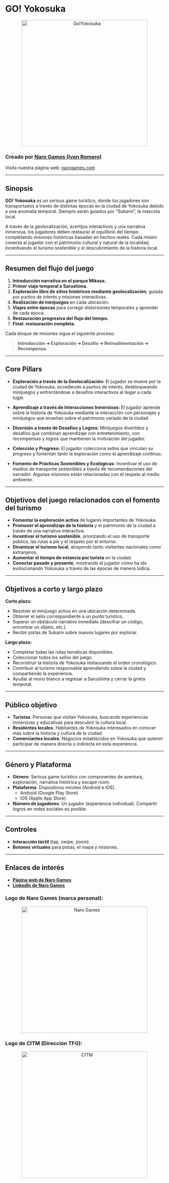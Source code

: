 # GO! Yokosuka

<div style="text-align: center;">
  <img src="https://github.com/user-attachments/assets/fdda9c30-10f0-4d8a-b015-1a1c8e275fbc" alt="Go!Yokosuka" width="400"/>
</div>


### Creado por [Naro Games (Ivan Romero)](https://www.linkedin.com/company/narogames/)

Visita nuestra página web: [narogames.com](https://sites.google.com/view/narogames/home)

---

## **Sinopsis**

**GO! Yokosuka** es un serious game turístico, donde los jugadores son transportados a través de distintas épocas en la ciudad de Yokosuka debido a una anomalía temporal. Siempre serán guiados por “Sukarin”, la mascota local.

A través de la geolocalización, acertijos interactivos y una narrativa inmersiva, los jugadores deben restaurar el equilibrio del tiempo completando misiones históricas basadas en hechos reales. Cada misión conecta al jugador con el patrimonio cultural y natural de la localidad, incentivando el turismo sostenible y el descubrimiento de la historia local.

---

## **Resumen del flujo del juego**

1. **Introducción narrativa en el parque Mikasa.**
2. **Primer viaje temporal a Sarushima.**
3. **Exploración libre de sitios históricos mediante geolocalización**, guiada por puntos de interés y misiones interactivas.
4. **Realización de minijuegos** en cada ubicación.
5. **Viajes entre épocas** para corregir distorsiones temporales y aprender de cada época.
6. **Restauración progresiva del flujo del tiempo.**
7. **Final: restauración completa.**

Cada bloque de misiones sigue el siguiente proceso:
> **Introducción ➔ Exploración ➔ Desafío ➔ Retroalimentación ➔ Recompensa.**

---

## **Core Pillars**

- **Exploración a través de la Geolocalización:** El jugador se mueve por la ciudad de Yokosuka, accediendo a puntos de interés, desbloqueando minijuegos y enfrentándose a desafíos interactivos al llegar a cada lugar.

- **Aprendizaje a través de Interacciones Inmersivas:** El jugador aprende sobre la historia de Yokosuka mediante la interacción con personajes y minijuegos que enseñan sobre el patrimonio variado de la ciudad.

- **Diversión a través de Desafíos y Logros:** Minijuegos divertidos y desafíos que combinan aprendizaje con entretenimiento, con recompensas y logros que mantienen la motivación del jugador.

- **Colección y Progreso:** El jugador colecciona sellos que vinculan su progreso y fomentan tanto la exploración como el aprendizaje continuo.

- **Fomento de Prácticas Sostenibles y Ecológicas:** Incentivar el uso de medios de transporte sostenibles a través de recomendaciones del narrador. Algunas misiones están relacionadas con el respeto al medio ambiente.

---

## **Objetivos del juego relacionados con el fomento del turismo**

- **Fomentar la exploración activa** de lugares importantes de Yokosuka.
- **Promover el aprendizaje de la historia** y el patrimonio de la ciudad a través de una narrativa interactiva.
- **Incentivar el turismo sostenible**, priorizando el uso de transporte público, las rutas a pie y el respeto por el entorno.
- **Dinamizar el turismo local**, atrayendo tanto visitantes nacionales como extranjeros.
- **Aumentar el tiempo de estancia por turista** en la ciudad.
- **Conectar pasado y presente**, mostrando al jugador cómo ha ido evolucionando Yokosuka a través de las épocas de manera lúdica.

---

## **Objetivos a corto y largo plazo**

**Corto plazo:**

- Resolver el minijuego activo en una ubicación determinada.
- Obtener el sello correspondiente a un punto turístico.
- Superar un obstáculo narrativo inmediato (descifrar un código, encontrar un objeto, etc.).
- Recibir pistas de Sukarin sobre nuevos lugares por explorar.

**Largo plazo:**

- Completar todas las rutas temáticas disponibles.
- Coleccionar todos los sellos del juego.
- Reconstruir la historia de Yokosuka restaurando el orden cronológico.
- Contribuir al turismo responsable aprendiendo sobre la ciudad y compartiendo la experiencia.
- Ayudar al mono blanco a regresar a Sarushima y cerrar la grieta temporal.

---

## **Público objetivo**

- **Turistas**: Personas que visitan Yokosuka, buscando experiencias inmersivas y educativas para descubrir la cultura local.
- **Residentes locales**: Habitantes de Yokosuka interesados en conocer más sobre la historia y cultura de la ciudad.
- **Comerciantes locales**: Negocios establecidos en Yokosuka que quieren participar de manera directa o indirecta en esta experiencia.

---

## **Género y Plataforma**

- **Género**: Serious game turístico con componentes de aventura, exploración, narrativa histórica y escape room.
- **Plataforma**: Dispositivos móviles (Android e iOS).
  - Android (Google Play Store)
  - iOS (Apple App Store)
- **Número de jugadores**: Un jugador (experiencia individual). Compartir logros en redes sociales es posible.

---

## **Controles**

- **Interacción táctil** (tap, swipe, zoom).
- **Botones virtuales** para pistas, el mapa y misiones.

---

## **Enlaces de interés**

- **[Página web de Naro Games](https://sites.google.com/view/narogames/home)**
- **[LinkedIn de Naro Games](https://www.linkedin.com/company/narogames/)**

### Logo de **Naro Games** (marca personal):

<div style="text-align: center;">
  <img src="https://github.com/user-attachments/assets/d0a6a46e-6062-46b9-adae-1af34d19cbf0" alt="Naro Games" width="400"/>
</div>

### Logo de **CITM** (Dirección TFG):

<div style="text-align: center;">
  <img src="https://github.com/user-attachments/assets/702c8131-e292-4d2f-9a00-9070e63618fe" alt="CITM" width="400"/>
</div>

